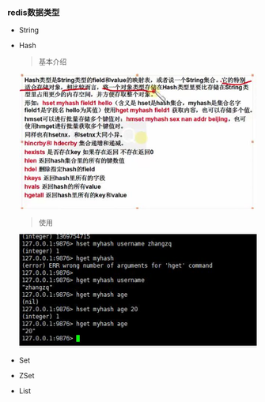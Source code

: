 ### redis数据类型
* String
* Hash
     > 基本介绍

     ![基本介绍](../images/redis-hash.jpg)
     > 使用
     
     ![使用](../images/redis-hash-use.jpg)
* Set
* ZSet
* List